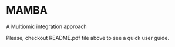 # MAMBA
A Multiomic integration approach

Please, checkout README.pdf file above to see a quick user guide.
